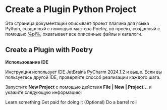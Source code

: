 # Create a Plugin Python Project

Эта страница документации описывает проект плагина для языка Python, созданный с помощью мастера Poetry, но проект, созданный с помощью [%pl%](Plugin-GitHub-Template.md), охватывает все описанные файлы и каталоги.

## Create a Plugin with Poetry
<procedure title="Create S3P Plugin">
    <warning>
        <b>Использование IDE</b>
        <p>Инструкция использует IDE JetBrains PyCharm 2024.1.2 и выше. Если вы пользуетесь другой IDE, проверяйте способ реализации каждого шага.</p>
    </warning>
    <p>Запустите <b>New Project</b> с помощью действия <b>File | New | Project...</b> и укажите следующую информацию:</p>
    <step>Learn something</step>
    <step>Get paid for doing it</step>
    <step>(Optional) Do a barrel roll</step>
</procedure>
